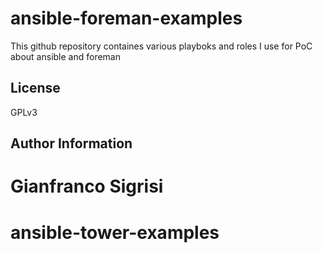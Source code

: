 ansible-foreman-examples
======

This github repository containes various playboks and roles I use for PoC about ansible and foreman

License
-------

GPLv3

Author Information
------------------

Gianfranco Sigrisi
=======
# ansible-tower-examples
